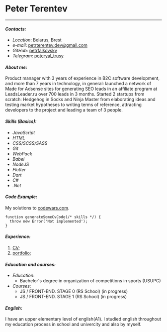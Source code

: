 # **Peter Terentev**
*******************
#### *Contacts:*
* *Location*: Belarus, Brest
* *e-mail*: petrterentev.dev@gmail.com
* *GitHub*: [petrfalkovsky](https://github.com/petrfalkovsky)
* *Telegram*: [poteryal_trusy](https://t.me/poteryal_trusy)
#### *About me:*
Product manager with 3 years of experience in B2C software development, and more than 7 years in technology, in general: launched a network of Made for Adsense sites for generating SEO leads in an affiliate program at LeadsLeader.ru over 700 leads in 3 months. Started 2 startups from scratch: Hedgehog in Socks and Ninja Master from elaborating ideas and testing market hypotheses to writing terms of reference, attracting developers to the project and leading a team of 3 people.
#### *Skills (Basics):*
* *JavaScript*
* *HTML*
* *CSS/SCSS/SASS*
* *Git*
* *WebPack*
* *Babel*
* *NodeJS*
* *Flutter*
* *Dart*
* *C#*
* *.Net*
#### *Code Example:*
My solutions to [codewars.com](https://www.codewars.com/users/rsschool_d24c5fe0252a74ae/completed).
```
function generateSomeCvCode(/* skills */) {
  throw new Error('Not implemented');
}
```
#### *Experience:*
1. [CV](https://petrfalkovsky.github.io/rsschool-cv/);
2. [portfolio](http://petrterentev.site/);

#### *Education and courses:*
* *Education*:
  * Bachelor's degree in organization of competitions in sports (USUPC)
* *Courses*:
  * JS / FRONT-END. STAGE 0 (RS School) (in progress)
  * JS / FRONT-END. STAGE 1 (RS School) (in progress) 

#### *English:*
I have an upper elementary level of english(A1). I studied english throughout my education process in school and univercity and also by myself.
